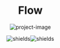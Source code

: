 <h1 align="center" id="title">Flow</h1>

<p align="center"><img src="https://socialify.git.ci/Glazzier/Flow-V2/image?description=1&amp;descriptionEditable=Flow%20is%20the%20best%20Open%20Source%20music%20app&amp;forks=1&amp;issues=1&amp;logo=data%3Aimage%2Fsvg%2Bxml%3Bbase64%2CPHN2ZyB4bWxucz0iaHR0cDovL3d3dy53My5vcmcvMjAwMC9zdmciIHZpZXdCb3g9IjAgMCAxMDAgMTAwIj4KICA8ZGVmcz4KICAgIDxsaW5lYXJHcmFkaWVudCBpZD0iZ3JhZGllbnQiIHgxPSIwJSIgeTE9IjAlIiB4Mj0iMTAwJSIgeTI9IjEwMCUiPgogICAgICA8c3RvcCBvZmZzZXQ9IjAlIiBzdHlsZT0ic3RvcC1jb2xvcjojNEE5MEUyO3N0b3Atb3BhY2l0eToxIiAvPgogICAgICA8c3RvcCBvZmZzZXQ9IjEwMCUiIHN0eWxlPSJzdG9wLWNvbG9yOiM1QUI5RUE7c3RvcC1vcGFjaXR5OjEiIC8%2BCiAgICA8L2xpbmVhckdyYWRpZW50PgogIDwvZGVmcz4KICA8Y2lyY2xlIGN4PSI1MCIgY3k9IjUwIiByPSI0NSIgZmlsbD0idXJsKCNncmFkaWVudCkiIC8%2BCiAgPHBhdGggZD0iTTMwIDUwIFEgNTAgMzAsIDcwIDUwIFQgMzAgNTAiIHN0cm9rZT0id2hpdGUiIHN0cm9rZS13aWR0aD0iNiIgZmlsbD0ibm9uZSIgLz4KPC9zdmc%2B&amp;name=1&amp;owner=1&amp;pattern=Solid&amp;pulls=1&amp;stargazers=1&amp;theme=Auto" alt="project-image"></p>

<p align="center"><img src="https://img.shields.io/github/repo-size/Glazzier/Flow-V2?style=for-the-badge" alt="shields"><img src="https://img.shields.io/badge/version-v1.0.3-orange?style=for-the-badge" alt="shields"></p>
